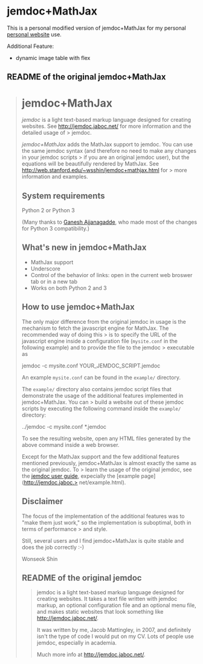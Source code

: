 jemdoc+MathJax
==============

This is a personal modified version of jemdoc+MathJax for my personal [personal website](https://yilinfang.github.io) use.

Additional Feature:
- dynamic image table with flex

README of the original jemdoc+MathJax
---
> jemdoc+MathJax
> ==============
> *jemdoc* is a light text-based markup language designed for creating websites.  See http://jemdoc.jaboc.net/ for more information and the detailed usage of > jemdoc.
> 
> *jemdoc+MathJax* adds the MathJax support to jemdoc.  You can use the same jemdoc syntax (and therefore no need to make any changes in your jemdoc scripts > if you are an original jemdoc user), but the equations will be beautifully rendered by MathJax.  See http://web.stanford.edu/~wsshin/jemdoc+mathjax.html for > more information and examples. 
> 
> System requirements
> -------------------
> Python 2 or Python 3
> 
> (Many thanks to [Ganesh Ajjanagadde](http://www.mit.edu/~gajjanag/), who made most of the changes for Python 3 compatibility.)
> 
> What's new in jemdoc+MathJax
> ----------------------------
> - MathJax support
> - Underscore
> - Control of the behavior of links: open in the current web broswer tab or in a new tab
> - Works on both Python 2 and 3
> 
> How to use jemdoc+MathJax
> -------------------------
> The only major difference from the original jemdoc in usage is the mechanism to fetch the javascript engine for MathJax.  The recommended way of doing this > is to specify the URL of the javascript engine inside a configuration file (`mysite.conf` in the following example) and to provide the file to the jemdoc > executable as
> 
> 	jemdoc -c mysite.conf YOUR_JEMDOC_SCRIPT.jemdoc
> 
> An example `mysite.conf` can be found in the `example/` directory.  
> 
> The `example/` directory also contains jemdoc script files that demonstrate the usage of the additional features implemented in jemdoc+MathJax.  You can > build a website out of these jemdoc scripts by executing the following command inside the `example/` directory:
> 
> 	../jemdoc -c mysite.conf *.jemdoc
> 	
> To see the resulting website, open any HTML files generated by the above command inside a web browser.
> 
> Except for the MathJax support and the few additional features mentioned previously, jemdoc+MathJax is almost exactly the same as the original jemdoc.  To > learn the usage of the original jemdoc, see the [jemdoc user guide](http://jemdoc.jaboc.net/using.html), expecially the [example page](http://jemdoc.jaboc.> net/example.html).
> 
> Disclaimer
> ----------
> The focus of the implementation of the additional features was to "make them just work," so the implementation is suboptimal, both in terms of performance > and style.  
> 
> Still, several users and I find jemdoc+MathJax is quite stable and does the job correctly :-)
> 
> Wonseok Shin
> 
> README of the original jemdoc
> -----------------------------
> > jemdoc is a light text-based markup language designed for creating websites. It
> > takes a text file written with jemdoc markup, an optional configuration file and
> > an optional menu file, and makes static websites that look something like
> > http://jemdoc.jaboc.net/.
> > 
> > It was written by me, Jacob Mattingley, in 2007, and definitely isn't the type
> > of code I would put on my CV. Lots of people use jemdoc, especially in academia.
> > 
> > Much more info at http://jemdoc.jaboc.net/.
> 
